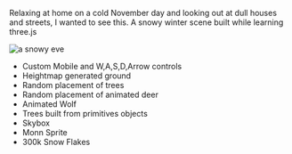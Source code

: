 Relaxing at home on a cold November day and looking out at dull houses and streets, I wanted to see this.
A snowy winter scene built while learning three.js

![a snowy eve](https://kellycode.github.io/winters_eve/screen_shot.png)

- Custom Mobile and W,A,S,D,Arrow controls
- Heightmap generated ground
- Random placement of trees
- Random placement of animated deer
- Animated Wolf
- Trees built from primitives objects
- Skybox
- Monn Sprite
- 300k Snow Flakes
